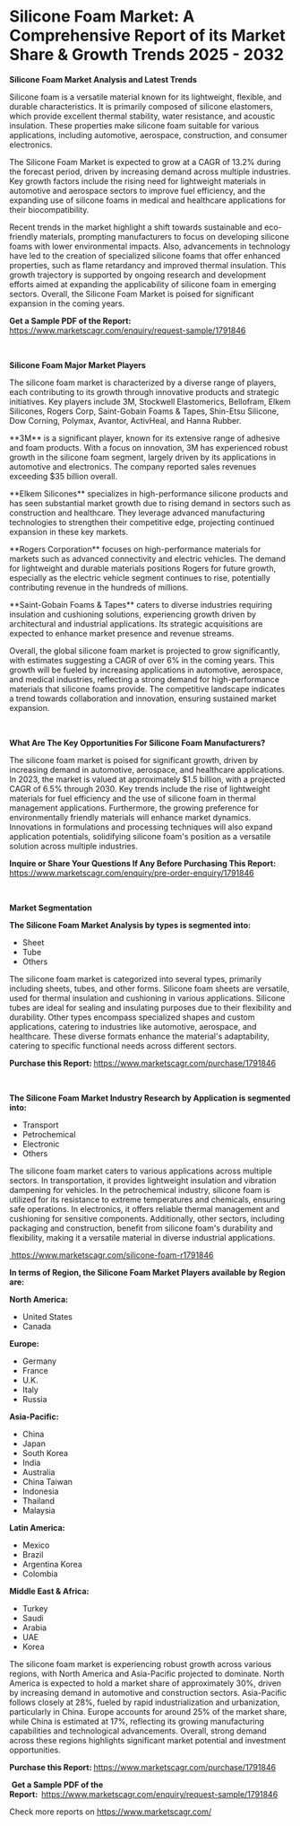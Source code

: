<p><h1>Silicone Foam Market: A Comprehensive Report of its Market Share & Growth Trends 2025 - 2032</h1></p><p><strong>Silicone Foam Market Analysis and Latest Trends</strong></p>
<p><p>Silicone foam is a versatile material known for its lightweight, flexible, and durable characteristics. It is primarily composed of silicone elastomers, which provide excellent thermal stability, water resistance, and acoustic insulation. These properties make silicone foam suitable for various applications, including automotive, aerospace, construction, and consumer electronics.</p><p>The Silicone Foam Market is expected to grow at a CAGR of 13.2% during the forecast period, driven by increasing demand across multiple industries. Key growth factors include the rising need for lightweight materials in automotive and aerospace sectors to improve fuel efficiency, and the expanding use of silicone foams in medical and healthcare applications for their biocompatibility.</p><p>Recent trends in the market highlight a shift towards sustainable and eco-friendly materials, prompting manufacturers to focus on developing silicone foams with lower environmental impacts. Also, advancements in technology have led to the creation of specialized silicone foams that offer enhanced properties, such as flame retardancy and improved thermal insulation. This growth trajectory is supported by ongoing research and development efforts aimed at expanding the applicability of silicone foam in emerging sectors. Overall, the Silicone Foam Market is poised for significant expansion in the coming years.</p></p>
<p><strong>Get a Sample PDF of the Report:&nbsp;</strong> <a href="https://www.marketscagr.com/enquiry/request-sample/1791846?utm_campaign=3533&utm_medium=2&utm_source=Github&utm_content=ia&utm_term=31032025&utm_id=silicone-foam">https://www.marketscagr.com/enquiry/request-sample/1791846</a></p>
<p>&nbsp;</p>
<p><strong>Silicone Foam Major Market Players</strong></p>
<p><p>The silicone foam market is characterized by a diverse range of players, each contributing to its growth through innovative products and strategic initiatives. Key players include 3M, Stockwell Elastomerics, Bellofram, Elkem Silicones, Rogers Corp, Saint-Gobain Foams & Tapes, Shin-Etsu Silicone, Dow Corning, Polymax, Avantor, ActivHeal, and Hanna Rubber.</p><p>**3M** is a significant player, known for its extensive range of adhesive and foam products. With a focus on innovation, 3M has experienced robust growth in the silicone foam segment, largely driven by its applications in automotive and electronics. The company reported sales revenues exceeding $35 billion overall.</p><p>**Elkem Silicones** specializes in high-performance silicone products and has seen substantial market growth due to rising demand in sectors such as construction and healthcare. They leverage advanced manufacturing technologies to strengthen their competitive edge, projecting continued expansion in these key markets.</p><p>**Rogers Corporation** focuses on high-performance materials for markets such as advanced connectivity and electric vehicles. The demand for lightweight and durable materials positions Rogers for future growth, especially as the electric vehicle segment continues to rise, potentially contributing revenue in the hundreds of millions.</p><p>**Saint-Gobain Foams & Tapes** caters to diverse industries requiring insulation and cushioning solutions, experiencing growth driven by architectural and industrial applications. Its strategic acquisitions are expected to enhance market presence and revenue streams.</p><p>Overall, the global silicone foam market is projected to grow significantly, with estimates suggesting a CAGR of over 6% in the coming years. This growth will be fueled by increasing applications in automotive, aerospace, and medical industries, reflecting a strong demand for high-performance materials that silicone foams provide. The competitive landscape indicates a trend towards collaboration and innovation, ensuring sustained market expansion.</p></p>
<p>&nbsp;</p>
<p><strong>What Are The Key Opportunities For Silicone Foam Manufacturers?</strong></p>
<p><p>The silicone foam market is poised for significant growth, driven by increasing demand in automotive, aerospace, and healthcare applications. In 2023, the market is valued at approximately $1.5 billion, with a projected CAGR of 6.5% through 2030. Key trends include the rise of lightweight materials for fuel efficiency and the use of silicone foam in thermal management applications. Furthermore, the growing preference for environmentally friendly materials will enhance market dynamics. Innovations in formulations and processing techniques will also expand application potentials, solidifying silicone foam's position as a versatile solution across multiple industries.</p></p>
<p><strong>Inquire or Share Your Questions If Any Before Purchasing This Report:</strong> <a href="https://www.marketscagr.com/enquiry/pre-order-enquiry/1791846?utm_campaign=3533&utm_medium=2&utm_source=Github&utm_content=ia&utm_term=31032025&utm_id=silicone-foam">https://www.marketscagr.com/enquiry/pre-order-enquiry/1791846</a></p>
<p>&nbsp;</p>
<p><strong>Market Segmentation</strong></p>
<p><strong>The Silicone Foam Market Analysis by types is segmented into:</strong></p>
<p><ul><li>Sheet</li><li>Tube</li><li>Others</li></ul></p>
<p><p>The silicone foam market is categorized into several types, primarily including sheets, tubes, and other forms. Silicone foam sheets are versatile, used for thermal insulation and cushioning in various applications. Silicone tubes are ideal for sealing and insulating purposes due to their flexibility and durability. Other types encompass specialized shapes and custom applications, catering to industries like automotive, aerospace, and healthcare. These diverse formats enhance the material's adaptability, catering to specific functional needs across different sectors.</p></p>
<p><strong>Purchase this Report:&nbsp;</strong><a href="https://www.marketscagr.com/purchase/1791846?utm_campaign=3533&utm_medium=2&utm_source=Github&utm_content=ia&utm_term=31032025&utm_id=silicone-foam">https://www.marketscagr.com/purchase/1791846</a></p>
<p>&nbsp;</p>
<p><strong>The Silicone Foam Market Industry Research by Application is segmented into:</strong></p>
<p><ul><li>Transport</li><li>Petrochemical</li><li>Electronic</li><li>Others</li></ul></p>
<p><p>The silicone foam market caters to various applications across multiple sectors. In transportation, it provides lightweight insulation and vibration dampening for vehicles. In the petrochemical industry, silicone foam is utilized for its resistance to extreme temperatures and chemicals, ensuring safe operations. In electronics, it offers reliable thermal management and cushioning for sensitive components. Additionally, other sectors, including packaging and construction, benefit from silicone foam's durability and flexibility, making it a versatile material in diverse industrial applications.</p></p>
<p><a href="https://www.marketscagr.com/silicone-foam-r1791846?utm_campaign=3533&utm_medium=2&utm_source=Github&utm_content=ia&utm_term=31032025&utm_id=silicone-foam">&nbsp;https://www.marketscagr.com/silicone-foam-r1791846</a></p>
<p><strong>In terms of Region, the Silicone Foam Market Players available by Region are:</strong></p>
<p>
    <p> <strong> North America: </strong>
        <ul>
            <li>United States</li>
            <li>Canada</li>
        </ul>
        </p> 
    <p> <strong> Europe: </strong>
        <ul>
            <li>Germany</li>
            <li>France</li>
            <li>U.K.</li>
            <li>Italy</li>
            <li>Russia</li>
        </ul>
        </p> 
    <p> <strong> Asia-Pacific: </strong>
        <ul>
            <li>China</li>
            <li>Japan</li>
            <li>South Korea</li>
            <li>India</li>
            <li>Australia</li>
            <li>China Taiwan</li>
            <li>Indonesia</li>
            <li>Thailand</li>
            <li>Malaysia</li>
        </ul>
        </p> 
    <p> <strong> Latin America: </strong>
        <ul>
            <li>Mexico</li>
            <li>Brazil</li>
            <li>Argentina Korea</li>
            <li>Colombia</li>
        </ul>
        </p> 
    <p> <strong> Middle East & Africa: </strong>
        <ul>
            <li>Turkey</li>
            <li>Saudi</li>
            <li>Arabia</li>
            <li>UAE</li>
            <li>Korea</li>
        </ul>
    </p>
    </p>
<p><p>The silicone foam market is experiencing robust growth across various regions, with North America and Asia-Pacific projected to dominate. North America is expected to hold a market share of approximately 30%, driven by increasing demand in automotive and construction sectors. Asia-Pacific follows closely at 28%, fueled by rapid industrialization and urbanization, particularly in China. Europe accounts for around 25% of the market share, while China is estimated at 17%, reflecting its growing manufacturing capabilities and technological advancements. Overall, strong demand across these regions highlights significant market potential and investment opportunities.</p></p>
<p><strong>Purchase this Report: </strong><a href="https://www.marketscagr.com/purchase/1791846?utm_campaign=3533&utm_medium=2&utm_source=Github&utm_content=ia&utm_term=31032025&utm_id=silicone-foam">https://www.marketscagr.com/purchase/1791846</a></p>
<p>&nbsp;<strong>Get a Sample PDF of the Report:&nbsp;&nbsp;</strong><a href="https://www.marketscagr.com/enquiry/request-sample/1791846?utm_campaign=3533&utm_medium=2&utm_source=Github&utm_content=ia&utm_term=31032025&utm_id=silicone-foam">https://www.marketscagr.com/enquiry/request-sample/1791846</a></p>
<p><strong></strong></p>
<p>Check more reports on <a href="https://www.marketscagr.com/?utm_campaign=3533&utm_medium=2&utm_source=Github&utm_content=ia&utm_term=31032025&utm_id=silicone-foam">https://www.marketscagr.com/</a></p>